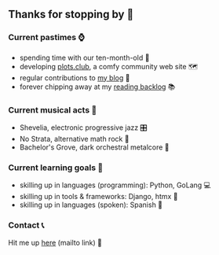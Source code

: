 ## Thanks for stopping by 🤙

### Current pastimes ⌚

- spending time with our ten-month-old 👶
- developing [plots.club](https://plots.club), a comfy community web site 🗺
- regular contributions to [my blog](https://bygones.bearblog.dev) 📓
- forever chipping away at my [reading backlog](https://www.goodreads.com/nic2571) 📚

### Current musical acts 🥁

- Shevelia, electronic progressive jazz 🎛
- No Strata, alternative math rock 🎸
- Bachelor's Grove, dark orchestral metalcore 🎻

### Current learning goals 🏫

- skilling up in languages (programming): Python, GoLang 💻
- skilling up in tools & frameworks: Django, htmx 🔨
- skilling up in languages (spoken): Spanish 🦉

### Contact 📞

Hit me up [here](mailto:nic@plots.club) (mailto link) 💌
